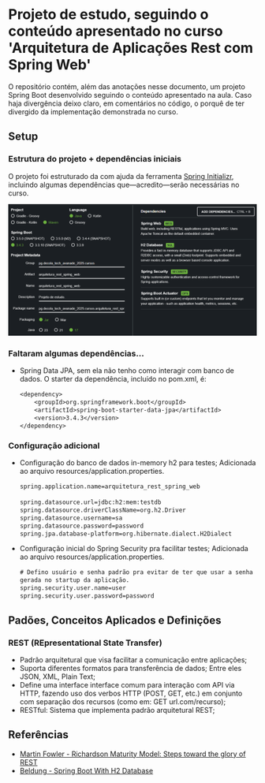 # Projeto de estudo, seguindo o conteúdo apresentado no curso 'Arquitetura de Aplicações Rest com Spring Web'
O repositório contém, além das anotações nesse documento, um projeto Spring Boot desenvolvido seguindo o conteúdo apresentado na aula.
Caso haja divergência deixo claro, em comentários no código, o porquê de ter divergido da implementação demonstrada no curso.

## Setup
### Estrutura do projeto + dependências iniciais
O projeto foi estruturado da com ajuda da ferramenta [Spring Initializr](start.spring.io), incluindo algumas dependências que—acredito—serão necessárias no curso.

![Imagem do setup configurado no Spring Initializr](./img/setup_initializr.png)

### Faltaram algumas dependências...
- Spring Data JPA, sem ela não tenho como interagir com banco de dados. O starter da dependência, incluído no pom.xml, é:
    ```
    <dependency>
        <groupId>org.springframework.boot</groupId>
        <artifactId>spring-boot-starter-data-jpa</artifactId>
        <version>3.4.3</version>
    </dependency>
    ```

### Configuração adicional
- Configuração do banco de dados in-memory h2 para testes; Adicionada ao arquivo resources/application.properties.
  ```
  spring.application.name=arquitetura_rest_spring_web
  
  spring.datasource.url=jdbc:h2:mem:testdb
  spring.datasource.driverClassName=org.h2.Driver
  spring.datasource.username=sa
  spring.datasource.password=password
  spring.jpa.database-platform=org.hibernate.dialect.H2Dialect
  ```
- Configuração inicial do Spring Security pra facilitar testes; Adicionada ao arquivo resources/application.properties.
  ```
  # Defino usuário e senha padrão pra evitar de ter que usar a senha gerada no startup da aplicação.
  spring.security.user.name=user
  spring.security.user.password=password
  ```

## Padões, Conceitos Aplicados e Definições
### REST (REpresentational State Transfer)
- Padrão arquitetural que visa facilitar a comunicação entre aplicações;
- Suporta diferentes formatos para transferência de dados; Entre eles JSON, XML, Plain Text;
- Define uma interface interface comum para interação com API via HTTP, fazendo uso dos verbos HTTP (POST, GET, etc.) em conjunto com separação dos recursos (como em: GET url.com/recurso);
- RESTful: Sistema que implementa padrão arquitetural REST;

## Referências
- [Martin Fowler - Richardson Maturity Model: Steps toward the glory of REST](https://martinfowler.com/articles/richardsonMaturityModel.html)
- [Beldung - Spring Boot With H2 Database](https://www.baeldung.com/spring-boot-h2-database)